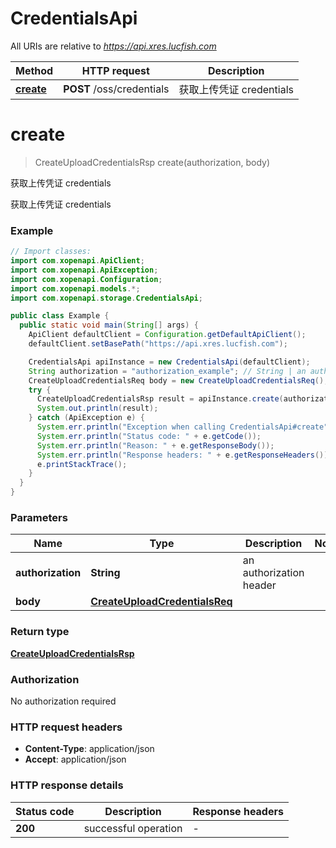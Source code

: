 # CredentialsApi

All URIs are relative to *https://api.xres.lucfish.com*

Method | HTTP request | Description
------------- | ------------- | -------------
[**create**](CredentialsApi.md#create) | **POST** /oss/credentials | 获取上传凭证 credentials


<a name="create"></a>
# **create**
> CreateUploadCredentialsRsp create(authorization, body)

获取上传凭证 credentials

获取上传凭证 credentials

### Example
```java
// Import classes:
import com.xopenapi.ApiClient;
import com.xopenapi.ApiException;
import com.xopenapi.Configuration;
import com.xopenapi.models.*;
import com.xopenapi.storage.CredentialsApi;

public class Example {
  public static void main(String[] args) {
    ApiClient defaultClient = Configuration.getDefaultApiClient();
    defaultClient.setBasePath("https://api.xres.lucfish.com");

    CredentialsApi apiInstance = new CredentialsApi(defaultClient);
    String authorization = "authorization_example"; // String | an authorization header
    CreateUploadCredentialsReq body = new CreateUploadCredentialsReq(); // CreateUploadCredentialsReq | 
    try {
      CreateUploadCredentialsRsp result = apiInstance.create(authorization, body);
      System.out.println(result);
    } catch (ApiException e) {
      System.err.println("Exception when calling CredentialsApi#create");
      System.err.println("Status code: " + e.getCode());
      System.err.println("Reason: " + e.getResponseBody());
      System.err.println("Response headers: " + e.getResponseHeaders());
      e.printStackTrace();
    }
  }
}
```

### Parameters

Name | Type | Description  | Notes
------------- | ------------- | ------------- | -------------
 **authorization** | **String**| an authorization header |
 **body** | [**CreateUploadCredentialsReq**](CreateUploadCredentialsReq.md)|  |

### Return type

[**CreateUploadCredentialsRsp**](CreateUploadCredentialsRsp.md)

### Authorization

No authorization required

### HTTP request headers

 - **Content-Type**: application/json
 - **Accept**: application/json

### HTTP response details
| Status code | Description | Response headers |
|-------------|-------------|------------------|
**200** | successful operation |  -  |

